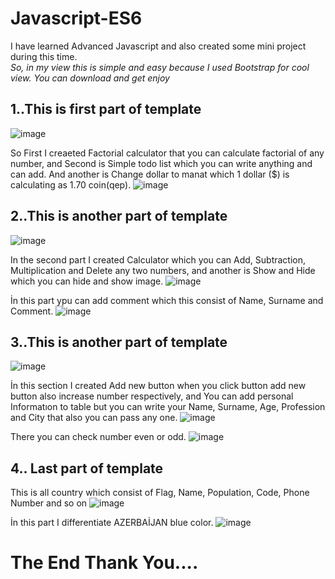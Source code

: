 # Javascript-ES6
I have learned Advanced Javascript and also created some mini project during this time. <br/>
*So, in my view this is simple and easy because I used Bootstrap for cool view. You can download and get enjoy*

## 1..This is first part of template
![image](https://user-images.githubusercontent.com/55210294/82695478-3b1c3600-9c76-11ea-95c4-f185dfd679aa.png)

So First I creaeted Factorial calculator that you can calculate factorial of any number, and Second is Simple todo list which you can write anything and can add. And another is Change dollar to manat which 1 dollar ($) is calculating as 1.70 coin(qep).
![image](https://user-images.githubusercontent.com/55210294/82695884-05c41800-9c77-11ea-9d7f-46feb2753471.png)

## 2..This is another part of template
![image](https://user-images.githubusercontent.com/55210294/82696440-0c9f5a80-9c78-11ea-86bb-e98e0765f7d8.png)

In the second part I created Calculator which you can Add, Subtraction, Multiplication and Delete any two numbers, and another is Show and Hide which you can hide and show image.
![image](https://user-images.githubusercontent.com/55210294/82697037-4a50b300-9c79-11ea-8a8d-10f25b711193.png)

 İn this part  ypu can add comment which this consist of Name, Surname and Comment.
![image](https://user-images.githubusercontent.com/55210294/82697981-0494ea00-9c7b-11ea-994f-caada06ff902.png)

## 3..This is another part of template
![image](https://user-images.githubusercontent.com/55210294/82698303-97358900-9c7b-11ea-99b1-dffd60c3636f.png)

İn this section I created Add new button when you click button add new button also increase number respectively, and You can add personal Informatıon to table but you can write your Name, Surname, Age, Profession and City that also you can pass any one.
![image](https://user-images.githubusercontent.com/55210294/82698462-db288e00-9c7b-11ea-9732-e77954e44870.png)

There you can check number even or odd.
![image](https://user-images.githubusercontent.com/55210294/82698566-0dd28680-9c7c-11ea-9c41-5bb0e0830f83.png)

## 4.. Last part of template
This is all country which consist of Flag, Name, Population, Code, Phone Number and so on
![image](https://user-images.githubusercontent.com/55210294/82699251-59d1fb00-9c7d-11ea-8871-38383376f01b.png)

İn this part I differentiate AZERBAİJAN blue color.
![image](https://user-images.githubusercontent.com/55210294/82699846-76bafe00-9c7e-11ea-929b-543c46b8d44e.png)

# The End Thank You....
